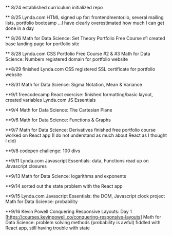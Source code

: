 ** 8/24
established curriculum
initialized repo

** 8/25
Lynda.com HTML
signed up for: frontendmentor.io, several mailing lists, portfolio bootcamp
...I have clearly overestimated how much I can get done in a day

** 8/26
Math for Data Science: Set Theory
Portfolio Free Course #1
created base landing page for portfolio site

** 8/28
Lynda.com CSS
Portfolio Free Course #2 & #3
Math for Data Science: Numbers
registered domain for portfolio website

**8/29
finished Lynda.com CSS
registered SSL certificate for portfolio website

**8/31
Math for Data Science: Sigma Notation, Mean & Variance

**9/1
freecodecamp React exercise: finished formatting/basic layout, created variables
Lynda.com JS Essentials

**9/4
Math for Data Science: The Cartesian Plane

**9/6
Math for Data Science: Functions & Graphs

**9/7
Math for Data Science: Derivatives
finished free portfolio course
worked on React app (I do not understand as much about React as I thought I did)

**9/8
codepen challenge: 100 divs

**9/11
Lynda.com Javascript Essentials: data, Functions
read up on Javascript closures

**9/13
Math for Data Science: logarithms and exponents

**9/14
sorted out the state problem with the React app

**9/15
Lynda.com Javascript Essentials: the DOM, Javascript clock project
Math for Data Science: probability

**9/16
Kevin Powell Conquering Responsive Layouts: Day 1 [https://courses.kevinpowell.co/conquering-responsive-layouts]
Math for Data Science: problem solving methods (probability is awful)
fiddled with React app, still having trouble with state
